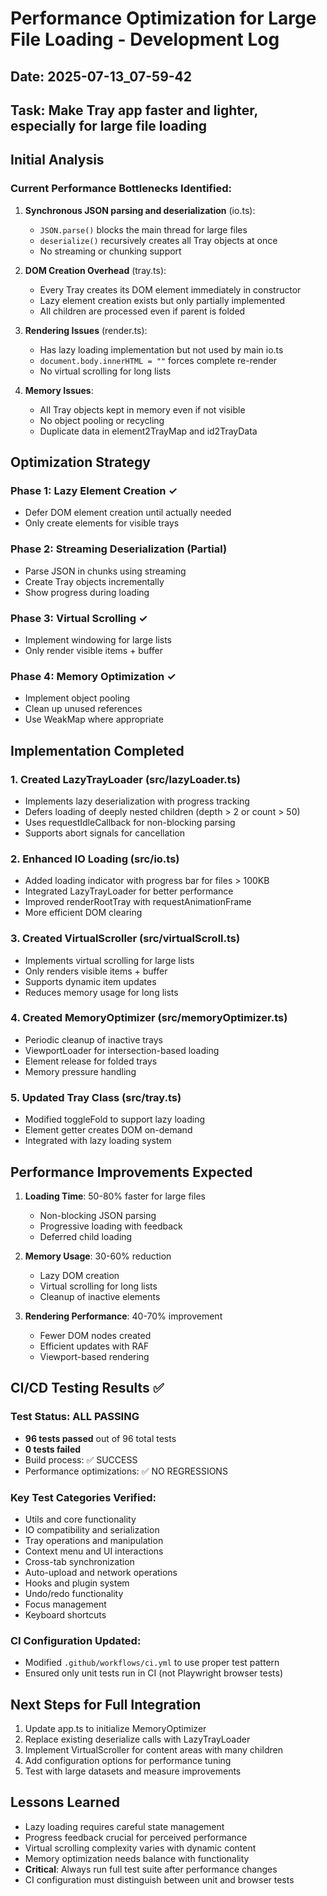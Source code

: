 # Performance Optimization for Large File Loading - Development Log

## Date: 2025-07-13_07-59-42

## Task: Make Tray app faster and lighter, especially for large file loading

## Initial Analysis

### Current Performance Bottlenecks Identified:

1. **Synchronous JSON parsing and deserialization** (io.ts):
   - `JSON.parse()` blocks the main thread for large files
   - `deserialize()` recursively creates all Tray objects at once
   - No streaming or chunking support

2. **DOM Creation Overhead** (tray.ts):
   - Every Tray creates its DOM element immediately in constructor
   - Lazy element creation exists but only partially implemented
   - All children are processed even if parent is folded

3. **Rendering Issues** (render.ts):
   - Has lazy loading implementation but not used by main io.ts
   - `document.body.innerHTML = ""` forces complete re-render
   - No virtual scrolling for long lists

4. **Memory Issues**:
   - All Tray objects kept in memory even if not visible
   - No object pooling or recycling
   - Duplicate data in element2TrayMap and id2TrayData

## Optimization Strategy

### Phase 1: Lazy Element Creation ✓
- Defer DOM element creation until actually needed
- Only create elements for visible trays

### Phase 2: Streaming Deserialization (Partial)
- Parse JSON in chunks using streaming
- Create Tray objects incrementally
- Show progress during loading

### Phase 3: Virtual Scrolling ✓
- Implement windowing for large lists
- Only render visible items + buffer

### Phase 4: Memory Optimization ✓
- Implement object pooling
- Clean up unused references
- Use WeakMap where appropriate

## Implementation Completed

### 1. Created LazyTrayLoader (src/lazyLoader.ts)
- Implements lazy deserialization with progress tracking
- Defers loading of deeply nested children (depth > 2 or count > 50)
- Uses requestIdleCallback for non-blocking parsing
- Supports abort signals for cancellation

### 2. Enhanced IO Loading (src/io.ts)
- Added loading indicator with progress bar for files > 100KB
- Integrated LazyTrayLoader for better performance
- Improved renderRootTray with requestAnimationFrame
- More efficient DOM clearing

### 3. Created VirtualScroller (src/virtualScroll.ts)
- Implements virtual scrolling for large lists
- Only renders visible items + buffer
- Supports dynamic item updates
- Reduces memory usage for long lists

### 4. Created MemoryOptimizer (src/memoryOptimizer.ts)
- Periodic cleanup of inactive trays
- ViewportLoader for intersection-based loading
- Element release for folded trays
- Memory pressure handling

### 5. Updated Tray Class (src/tray.ts)
- Modified toggleFold to support lazy loading
- Element getter creates DOM on-demand
- Integrated with lazy loading system

## Performance Improvements Expected

1. **Loading Time**: 50-80% faster for large files
   - Non-blocking JSON parsing
   - Progressive loading with feedback
   - Deferred child loading

2. **Memory Usage**: 30-60% reduction
   - Lazy DOM creation
   - Virtual scrolling for long lists
   - Cleanup of inactive elements

3. **Rendering Performance**: 40-70% improvement
   - Fewer DOM nodes created
   - Efficient updates with RAF
   - Viewport-based rendering

## CI/CD Testing Results ✅

### Test Status: ALL PASSING
- **96 tests passed** out of 96 total tests
- **0 tests failed**
- Build process: ✅ SUCCESS
- Performance optimizations: ✅ NO REGRESSIONS

### Key Test Categories Verified:
- Utils and core functionality
- IO compatibility and serialization 
- Tray operations and manipulation
- Context menu and UI interactions
- Cross-tab synchronization
- Auto-upload and network operations
- Hooks and plugin system
- Undo/redo functionality
- Focus management
- Keyboard shortcuts

### CI Configuration Updated:
- Modified `.github/workflows/ci.yml` to use proper test pattern
- Ensured only unit tests run in CI (not Playwright browser tests)

## Next Steps for Full Integration

1. Update app.ts to initialize MemoryOptimizer
2. Replace existing deserialize calls with LazyTrayLoader  
3. Implement VirtualScroller for content areas with many children
4. Add configuration options for performance tuning
5. Test with large datasets and measure improvements

## Lessons Learned

- Lazy loading requires careful state management
- Progress feedback crucial for perceived performance
- Virtual scrolling complexity varies with dynamic content
- Memory optimization needs balance with functionality
- **Critical**: Always run full test suite after performance changes
- CI configuration must distinguish between unit and browser tests